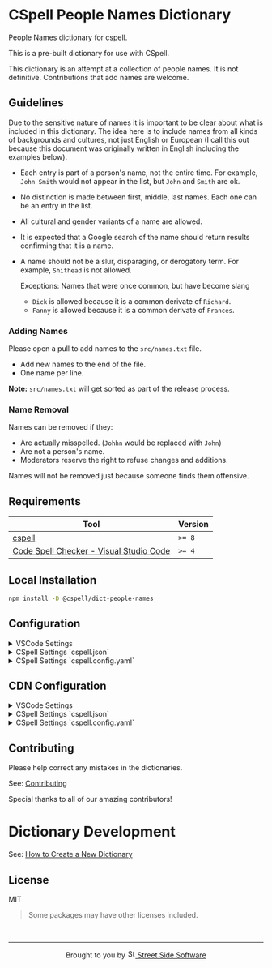 # CSpell People Names Dictionary

People Names dictionary for cspell.

This is a pre-built dictionary for use with CSpell.

This dictionary is an attempt at a collection of people names. It is not definitive. Contributions that add names are welcome.

## Guidelines

Due to the sensitive nature of names it is important to be clear about what is included in
this dictionary. The idea here is to include names from all kinds of backgrounds and cultures, not just English or European (I call this out because this document was originally written in English including the examples below).

- Each entry is part of a person's name, not the entire time.
  For example, `John Smith` would not appear in the list, but `John` and `Smith` are ok.
- No distinction is made between first, middle, last names. Each one can be an entry in the list.
- All cultural and gender variants of a name are allowed.
- It is expected that a Google search of the name should return results confirming that it is a name.
- A name should not be a slur, disparaging, or derogatory term.
  For example, `Shithead` is not allowed.

  Exceptions:
  Names that were once common, but have become slang
  - `Dick` is allowed because it is a common derivate of `Richard`.
  - `Fanny` is allowed because it is a common derivate of `Frances`.

### Adding Names

Please open a pull to add names to the `src/names.txt` file.

- Add new names to the end of the file.
- One name per line.

**Note:** `src/names.txt` will get sorted as part of the release process.

### Name Removal

Names can be removed if they:

- Are actually misspelled. (`Johhn` would be replaced with `John`)
- Are not a person's name.
- Moderators reserve the right to refuse changes and additions.

Names will not be removed just because someone finds them offensive.

<!--- @@inject: ../../static/requirements.md --->

## Requirements

| Tool                                                                                                                                 | Version |
| ------------------------------------------------------------------------------------------------------------------------------------ | ------- |
| [cspell](https://github.com/streetsidesoftware/cspell)                                                                               | `>= 8`  |
| [Code Spell Checker - Visual Studio Code](https://marketplace.visualstudio.com/items?itemName=streetsidesoftware.code-spell-checker) | `>= 4`  |

<!--- @@inject-end: ../../static/requirements.md --->

<!--- @@inject: ./static/install.md --->

## Local Installation

```sh
npm install -D @cspell/dict-people-names
```

## Configuration

<details>
<summary>VSCode Settings</summary>

Add the following to your VSCode settings:

**`.vscode/settings.json`**

```jsonc
{
  "cSpell.import": ["@cspell/dict-people-names/cspell-ext.json"],
  "cSpell.dictionaries": ["people-names"],
}
```

</details>

<details>
<summary>CSpell Settings `cspell.json`</summary>

**`cspell.json`**

```jsonc
{
  "import": ["@cspell/dict-people-names/cspell-ext.json"],
  "dictionaries": ["people-names"],
}
```

</details>

<details>
<summary>CSpell Settings `cspell.config.yaml`</summary>

**`cspell.config.yaml`**

```yaml
import:
  - '@cspell/dict-people-names/cspell-ext.json'
dictionaries:
  - people-names
```

</details>

## CDN Configuration

<details>
<summary>VSCode Settings</summary>

Add the following to your VSCode settings:

**`.vscode/settings.json`**

```jsonc
{
  "cSpell.import": ["https://cdn.jsdelivr.net/npm/@cspell/dict-people-names@latest/cspell-ext.json/cspell-ext.json"],
  "cSpell.dictionaries": ["people-names"],
}
```

</details>

<details>
<summary>CSpell Settings `cspell.json`</summary>

**`cspell.json`**

```jsonc
{
  "import": ["https://cdn.jsdelivr.net/npm/@cspell/dict-people-names@latest/cspell-ext.json/cspell-ext.json"],
  "dictionaries": ["people-names"],
}
```

</details>

<details>
<summary>CSpell Settings `cspell.config.yaml`</summary>

**`cspell.config.yaml`**

```yaml
import:
  - https://cdn.jsdelivr.net/npm/@cspell/dict-people-names@latest/cspell-ext.json/cspell-ext.json
dictionaries:
  - people-names
```

</details>

<!--- @@inject-end: ./static/install.md --->

<!--- @@inject: ../../static/contributing.md --->

## Contributing

Please help correct any mistakes in the dictionaries.

See: [Contributing](https://github.com/streetsidesoftware/cspell-dicts#contributing)

Special thanks to all of our amazing contributors!

# Dictionary Development

See: [How to Create a New Dictionary](https://github.com/streetsidesoftware/cspell-dicts#how-to-create-a-new-dictionary)

<!--- @@inject-end: ../../static/contributing.md --->

## License

MIT

> Some packages may have other licenses included.

<!--- @@inject: ../../static/footer.md --->

<br/>

---

<p align="center">
Brought to you by <a href="https://streetsidesoftware.com" title="Street Side Software">
<img width="16" alt="Street Side Software Logo" src="https://i.imgur.com/CyduuVY.png" /> Street Side Software
</a>
</p>

<!--- @@inject-end: ../../static/footer.md --->

<!--- cspell:ignore Johhn --->
